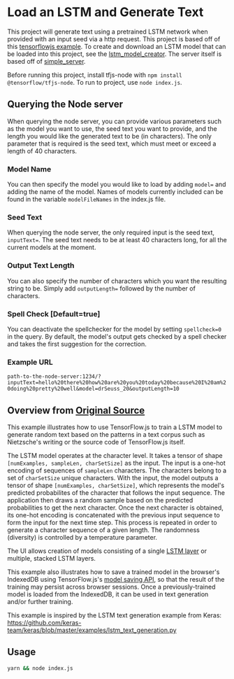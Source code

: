 # Load an LSTM and Generate Text

This project will generate text using a pretrained LSTM network when provided with an input seed via a http request. This project is based off of this [tensorflowjs example](https://github.com/tensorflow/tfjs-examples/tree/master/lstm-text-generation). To create and download an LSTM model that can be loaded into this project, see the [lstm_model_creator](https://github.com/jessvb/lstm_model_creator). The server itself is based off of [simple_server](https://github.com/jessvb/simple_server.git).

Before running this project, install tfjs-node with `npm install @tensorflow/tfjs-node`. To run to project, use `node index.js`.

## Querying the Node server

When querying the node server, you can provide various parameters such as the model you want to use, the seed text you want to provide, and the length you would like the generated text to be (in characters). The only parameter that is required is the seed text, which must meet or exceed a length of 40 characters.

### Model Name

You can then specify the model you would like to load by adding `model=` and adding the name of the model. Names of models currently included can be found in the variable `modelFileNames` in the index.js file.

### Seed Text

When querying the node server, the only required input is the seed text, `inputText=`. The seed text needs to be at least 40 characters long, for all the current models at the moment.

### Output Text Length

You can also specify the number of characters which you want the resulting string to be. Simply add `outputLength=` followed by the number of characters.

### Spell Check [Default=true]

You can deactivate the spellchecker for the model by setting `spellcheck=0` in the query. By default, the model's output gets checked by a spell checker and takes the first suggestion for the correction.

### Example URL
`path-to-the-node-server:1234/?inputText=hello%20there%20how%20are%20you%20today%20because%20I%20am%20doing%20pretty%20well&model=drSeuss_20&outputLength=10`


## Overview from [Original Source](https://github.com/tensorflow/tfjs-examples)

This example illustrates how to use TensorFlow.js to train a LSTM model to
generate random text based on the patterns in a text corpus such as
Nietzsche's writing or the source code of TensorFlow.js itself.

The LSTM model operates at the character level. It takes a tensor of
shape `[numExamples, sampleLen, charSetSize]` as the input. The input is a
one-hot encoding of sequences of `sampleLen` characters. The characters
belong to a set of `charSetSize` unique characters. With the input, the model
outputs a tensor of shape `[numExamples, charSetSize]`, which represents the
model's predicted probabilites of the character that follows the input sequence.
The application then draws a random sample based on the predicted
probabilities to get the next character. Once the next character is obtained,
its one-hot encoding is concatenated with the previous input sequence to form
the input for the next time step. This process is repeated in order to generate
a character sequence of a given length. The randomness (diversity) is controlled
by a temperature parameter.

The UI allows creation of models consisting of a single
[LSTM layer](https://js.tensorflow.org/api/latest/#layers.lstm) or multiple,
stacked LSTM layers.

This example also illustrates how to save a trained model in the browser's
IndexedDB using TensorFlow.js's
[model saving API](https://js.tensorflow.org/tutorials/model-save-load.html),
so that the result of the training
may persist across browser sessions. Once a previously-trained model is loaded
from the IndexedDB, it can be used in text generation and/or further training.

This example is inspired by the LSTM text generation example from Keras:
https://github.com/keras-team/keras/blob/master/examples/lstm_text_generation.py

## Usage

```sh
yarn && node index.js
```
